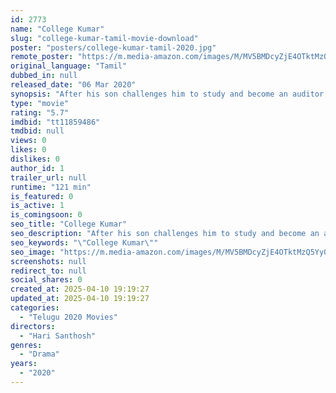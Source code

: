 ```yaml
---
id: 2773
name: "College Kumar"
slug: "college-kumar-tamil-movie-download"
poster: "posters/college-kumar-tamil-2020.jpg"
remote_poster: "https://m.media-amazon.com/images/M/MV5BMDcyZjE4OTktMzQ5Yy00MGQ3LWE2YjEtNmZlMTZhNTg0MmE1XkEyXkFqcGdeQXVyMzAzMzkzNTU@._V1_SX300.jpg"
original_language: "Tamil"
dubbed_in: null
released_date: "06 Mar 2020"
synopsis: "After his son challenges him to study and become an auditor, a father joins his son's college to teach him a lesson about hard work and determination."
type: "movie"
rating: "5.7"
imdbid: "tt11859486"
tmdbid: null
views: 0
likes: 0
dislikes: 0
author_id: 1
trailer_url: null
runtime: "121 min"
is_featured: 0
is_active: 1
is_comingsoon: 0
seo_title: "College Kumar"
seo_description: "After his son challenges him to study and become an auditor, a father joins his son's college to teach him a lesson about hard work and determination."
seo_keywords: "\"College Kumar\""
seo_image: "https://m.media-amazon.com/images/M/MV5BMDcyZjE4OTktMzQ5Yy00MGQ3LWE2YjEtNmZlMTZhNTg0MmE1XkEyXkFqcGdeQXVyMzAzMzkzNTU@._V1_SX300.jpg"
screenshots: null
redirect_to: null
social_shares: 0
created_at: 2025-04-10 19:19:27
updated_at: 2025-04-10 19:19:27
categories:
  - "Telugu 2020 Movies"
directors:
  - "Hari Santhosh"
genres:
  - "Drama"
years:
  - "2020"
---
```

